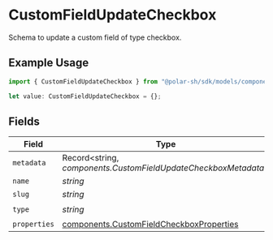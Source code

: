 # CustomFieldUpdateCheckbox

Schema to update a custom field of type checkbox.

## Example Usage

```typescript
import { CustomFieldUpdateCheckbox } from "@polar-sh/sdk/models/components/customfieldupdatecheckbox.js";

let value: CustomFieldUpdateCheckbox = {};
```

## Fields

| Field                                                                                                | Type                                                                                                 | Required                                                                                             | Description                                                                                          |
| ---------------------------------------------------------------------------------------------------- | ---------------------------------------------------------------------------------------------------- | ---------------------------------------------------------------------------------------------------- | ---------------------------------------------------------------------------------------------------- |
| `metadata`                                                                                           | Record<string, *components.CustomFieldUpdateCheckboxMetadata*>                                       | :heavy_minus_sign:                                                                                   | N/A                                                                                                  |
| `name`                                                                                               | *string*                                                                                             | :heavy_minus_sign:                                                                                   | N/A                                                                                                  |
| `slug`                                                                                               | *string*                                                                                             | :heavy_minus_sign:                                                                                   | N/A                                                                                                  |
| `type`                                                                                               | *string*                                                                                             | :heavy_check_mark:                                                                                   | N/A                                                                                                  |
| `properties`                                                                                         | [components.CustomFieldCheckboxProperties](../../models/components/customfieldcheckboxproperties.md) | :heavy_minus_sign:                                                                                   | N/A                                                                                                  |